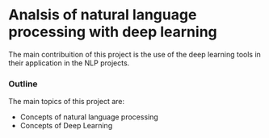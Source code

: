 # Analsis of natural language processing with deep learning #

The main contribuition of this project is the use of the deep learning tools in their application in the NLP projects.

### Outline ###

The main topics of this project are:

* Concepts of natural language processing
* Concepts of Deep Learning


